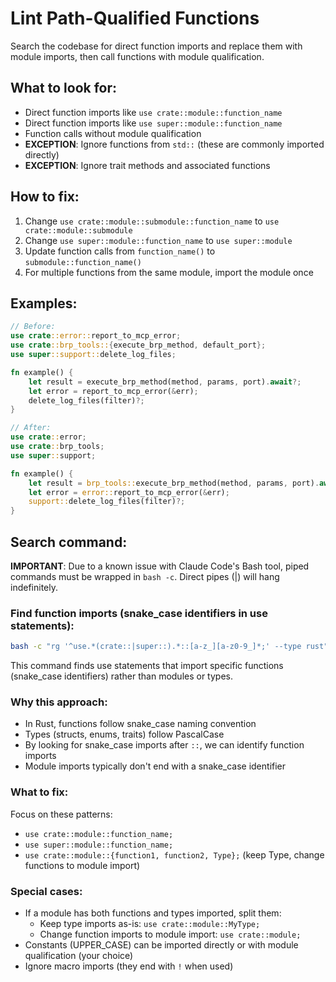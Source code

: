# Lint Path-Qualified Functions

Search the codebase for direct function imports and replace them with module imports, then call functions with module qualification.

## What to look for:
- Direct function imports like `use crate::module::function_name`
- Direct function imports like `use super::module::function_name`
- Function calls without module qualification
- **EXCEPTION**: Ignore functions from `std::` (these are commonly imported directly)
- **EXCEPTION**: Ignore trait methods and associated functions

## How to fix:
1. Change `use crate::module::submodule::function_name` to `use crate::module::submodule`
2. Change `use super::module::function_name` to `use super::module`
3. Update function calls from `function_name()` to `submodule::function_name()`
4. For multiple functions from the same module, import the module once

## Examples:
```rust
// Before:
use crate::error::report_to_mcp_error;
use crate::brp_tools::{execute_brp_method, default_port};
use super::support::delete_log_files;

fn example() {
    let result = execute_brp_method(method, params, port).await?;
    let error = report_to_mcp_error(&err);
    delete_log_files(filter)?;
}

// After:
use crate::error;
use crate::brp_tools;
use super::support;

fn example() {
    let result = brp_tools::execute_brp_method(method, params, port).await?;
    let error = error::report_to_mcp_error(&err);
    support::delete_log_files(filter)?;
}
```

## Search command:

**IMPORTANT**: Due to a known issue with Claude Code's Bash tool, piped commands must be wrapped in `bash -c`. Direct pipes (|) will hang indefinitely.

### Find function imports (snake_case identifiers in use statements):
```bash
bash -c "rg '^use.*(crate::|super::).*::[a-z_][a-z0-9_]*;' --type rust"
```

This command finds use statements that import specific functions (snake_case identifiers) rather than modules or types.

### Why this approach:
- In Rust, functions follow snake_case naming convention
- Types (structs, enums, traits) follow PascalCase
- By looking for snake_case imports after `::`, we can identify function imports
- Module imports typically don't end with a snake_case identifier

### What to fix:
Focus on these patterns:
- `use crate::module::function_name;`
- `use super::module::function_name;`
- `use crate::module::{function1, function2, Type};` (keep Type, change functions to module import)

### Special cases:
- If a module has both functions and types imported, split them:
  - Keep type imports as-is: `use crate::module::MyType;`
  - Change function imports to module import: `use crate::module;`
- Constants (UPPER_CASE) can be imported directly or with module qualification (your choice)
- Ignore macro imports (they end with `!` when used)